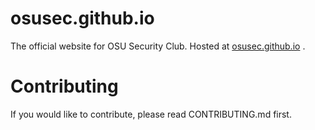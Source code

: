 # osusec.github.io
The official website for OSU Security Club.  Hosted at [osusec.github.io](http://osusec.github.io/) .

# Contributing
If you would like to contribute, please read CONTRIBUTING.md first.